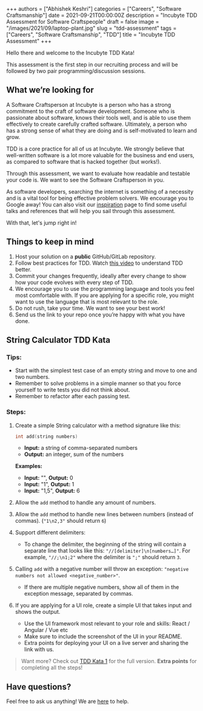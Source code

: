 +++
authors = ["Abhishek Keshri"]
categories = ["Careers", "Software Craftsmanship"]
date = 2021-09-21T00:00:00Z
description = "Incubyte TDD Assessment for Software Craftspeople"
draft = false
image = "/images/2021/09/laptop-plant.jpg"
slug = "tdd-assessment"
tags = ["Careers", "Software Craftsmanship", "TDD"]
title = "Incubyte TDD Assessment"
+++

Hello there and welcome to the Incubyte TDD Kata!

This assessment is the first step in our recruiting process and will be followed by two pair programming/discussion sessions.

## What we’re looking for

A Software Craftsperson at Incubyte is a person who has a strong commitment to the craft of software development.
Someone who is passionate about software, knows their tools well, and is able to use them effectively to create carefully crafted software.
Ultimately, a person who has a strong sense of what they are doing and is self-motivated to learn and grow.

TDD is a core practice for all of us at Incubyte.
We strongly believe that well-written software is a lot more valuable for the business and end users, as compared to software that is hacked together (but works!).

Through this assessment, we want to evaluate how readable and testable your code is. We want to see the Software Craftsperson in you.

As software developers, searching the internet is something of a necessity and is a vital tool for being effective problem solvers.
We encourage you to Google away!
You can also visit our [inspiration](https://incubyte.co/inspiration/) page to find some useful talks and references that will help you sail through this assessment.

With that, let's jump right in!

## Things to keep in mind

1. Host your solution on a **public** GitHub/GitLab repository.
2. Follow best practices for TDD. Watch [this video](https://youtu.be/qkblc5WRn-U) to understand TDD better.
3. Commit your changes frequently, ideally after every change to show how your code evolves with every step of TDD.
4. We encourage you to use the programming language and tools you feel most comfortable with.
   If you are applying for a specific role, you might want to use the language that is most relevant to the role.
5. Do not rush, take your time. We want to see your best work!
6. Send us the link to your repo once you’re happy with what you have done.

## String Calculator TDD Kata

### Tips:

- Start with the simplest test case of an empty string and move to one and two numbers.
- Remember to solve problems in a simple manner so that you force yourself to write tests you did not think about.
- Remember to refactor after each passing test.

### Steps:

1. Create a simple String calculator with a method signature like this:

   ```cpp
   int add(string numbers)
   ```

   - **Input:** a string of comma-separated numbers
   - **Output:** an integer, sum of the numbers

   **Examples:**

   - **Input:** "", **Output:** 0
   - **Input:** "1", **Output:** 1
   - **Input:** "1,5", **Output:** 6

2. Allow the `add` method to handle any amount of numbers.

3. Allow the `add` method to handle new lines between numbers (instead of commas). (`"1\n2,3"` should return `6`)

4. Support different delimiters:

   - To change the delimiter, the beginning of the string will contain a separate line that looks like this: `"//[delimiter]\n[numbers…]"`.
     For example, `"//;\n1;2"` where the delimiter is `";"` should return `3`.

5. Calling `add` with a negative number will throw an exception: `"negative numbers not allowed <negative_number>"`.

   - If there are multiple negative numbers, show all of them in the exception message, separated by commas.

6. If you are applying for a UI role, create a simple UI that takes input and shows the output.
   - Use the UI framework most relevant to your role and skills: React / Angular / Vue etc
   - Make sure to include the screenshot of the UI in your README.
   - Extra points for deploying your UI on a live server and sharing the link with us.

> Want more? Check out [TDD Kata 1](https://osherove.com/tdd-kata-1/) for the full version. **Extra points** for completing all the steps!

## Have questions?

Feel free to ask us anything! We are [here](mailto:careers@incubyte.co) to help.
